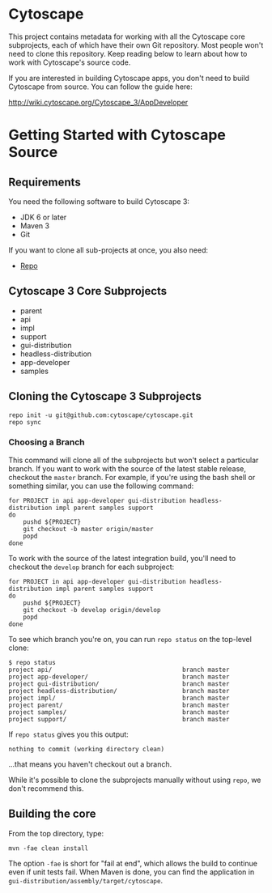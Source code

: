 Cytoscape
=========

This project contains metadata for working with all the Cytoscape core subprojects, each of which have their own Git
repository.  Most people won't need to clone this repository.  Keep reading below to learn about how to work with
Cytoscape's source code.

If you are interested in building Cytoscape apps, you don't need to build Cytoscape from source.  You can follow the
guide here:

http://wiki.cytoscape.org/Cytoscape_3/AppDeveloper

# Getting Started with Cytoscape Source

## Requirements

You need the following software to build Cytoscape 3:

* JDK 6 or later
* Maven 3
* Git

If you want to clone all sub-projects at once, you also need:

* [Repo](http://code.google.com/p/git-repo/)

## Cytoscape 3 Core Subprojects
* parent
* api
* impl
* support
* gui-distribution
* headless-distribution
* app-developer
* samples

## Cloning the Cytoscape 3 Subprojects

```
repo init -u git@github.com:cytoscape/cytoscape.git
repo sync
```

### Choosing a Branch

This command will clone all of the subprojects but won't select a particular branch.  If you want to work with the
source of the latest stable release, checkout the `master` branch.  For example, if you're using the bash shell or
something similar, you can use the following command:

```
for PROJECT in api app-developer gui-distribution headless-distribution impl parent samples support
do
    pushd ${PROJECT}
    git checkout -b master origin/master
    popd
done
```

To work with the source of the latest integration build, you'll need to checkout the `develop` branch for
each subproject:

```
for PROJECT in api app-developer gui-distribution headless-distribution impl parent samples support
do
    pushd ${PROJECT}
    git checkout -b develop origin/develop
    popd
done
```

To see which branch you're on, you can run `repo status` on the top-level clone:

```
$ repo status
project api/                                    branch master
project app-developer/                          branch master
project gui-distribution/                       branch master
project headless-distribution/                  branch master
project impl/                                   branch master
project parent/                                 branch master
project samples/                                branch master
project support/                                branch master
```

If `repo status` gives you this output:
```
nothing to commit (working directory clean)
```
...that means you haven't checkout out a branch.

While it's possible to clone the subprojects manually without using `repo`, we don't recommend this.

## Building the core
From the top directory, type:
```
mvn -fae clean install
```

The option `-fae` is short for "fail at end", which allows the build to continue even if unit tests fail.  When Maven
is done, you can find the application in `gui-distribution/assembly/target/cytoscape`.
